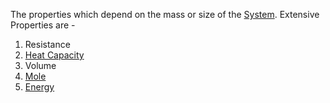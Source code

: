 The properties which depend on the mass or size of the [System](Jee/Chemistry/Thermodynamics/System%20And%20Surroundings.md).
Extensive Properties are -
1. Resistance
2. [Heat Capacity](../../../Physics/Calorimetary/Heat%20Capacity.md) 
3. Volume 
4. [Mole](../Mole%20Concept/Mole.md)
5. [Energy](Jee/Chemistry/Thermodynamics/Energy.md) 